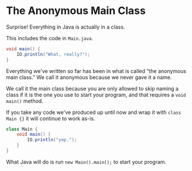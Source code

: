 # The Anonymous Main Class

Surprise! Everything in Java is actually in a class.

This includes the code in `Main.java`.

```java
void main() {
    IO.println("What, really?");
}
```

Everything we've written so far has been in what is called "the anonymous main class."
We call it anonymous because we never gave it a name. 

We call it the main class because you are only allowed to skip naming a class if it is the one you use to start your program, and that requires a `void main()` method.

If you take any code we've produced up until now and wrap it with `class Main {}` it will continue to work as-is.

```java
class Main {
    void main() {
        IO.println("yep.");
    }
}
```

What Java will do is run `new Main().main();` to start your program.


